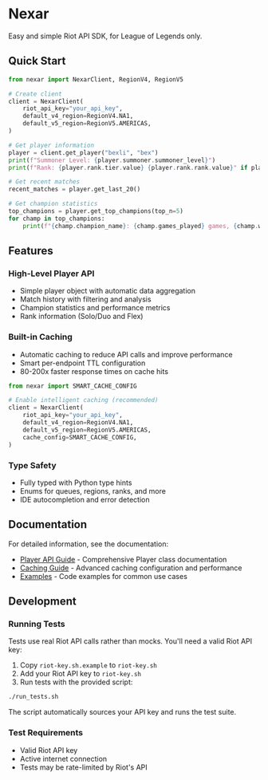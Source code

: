 # Nexar

Easy and simple Riot API SDK, for League of Legends only.

## Quick Start

```python
from nexar import NexarClient, RegionV4, RegionV5

# Create client
client = NexarClient(
    riot_api_key="your_api_key",
    default_v4_region=RegionV4.NA1,
    default_v5_region=RegionV5.AMERICAS,
)

# Get player information
player = client.get_player("bexli", "bex")
print(f"Summoner Level: {player.summoner.summoner_level}")
print(f"Rank: {player.rank.tier.value} {player.rank.rank.value}" if player.rank else "Unranked")

# Get recent matches
recent_matches = player.get_last_20()

# Get champion statistics
top_champions = player.get_top_champions(top_n=5)
for champ in top_champions:
    print(f"{champ.champion_name}: {champ.games_played} games, {champ.win_rate:.1f}% WR")
```

## Features

### High-Level Player API
- Simple player object with automatic data aggregation
- Match history with filtering and analysis
- Champion statistics and performance metrics
- Rank information (Solo/Duo and Flex)

### Built-in Caching
- Automatic caching to reduce API calls and improve performance
- Smart per-endpoint TTL configuration
- 80-200x faster response times on cache hits

```python
from nexar import SMART_CACHE_CONFIG

# Enable intelligent caching (recommended)
client = NexarClient(
    riot_api_key="your_api_key",
    default_v4_region=RegionV4.NA1,
    default_v5_region=RegionV5.AMERICAS,
    cache_config=SMART_CACHE_CONFIG,
)
```

### Type Safety
- Fully typed with Python type hints
- Enums for queues, regions, ranks, and more
- IDE autocompletion and error detection

## Documentation

For detailed information, see the documentation:

- [Player API Guide](docs/player-api.md) - Comprehensive Player class documentation
- [Caching Guide](docs/caching.md) - Advanced caching configuration and performance
- [Examples](examples/) - Code examples for common use cases

## Development

### Running Tests

Tests use real Riot API calls rather than mocks. You'll need a valid Riot API key:

1. Copy `riot-key.sh.example` to `riot-key.sh`
2. Add your Riot API key to `riot-key.sh`
3. Run tests with the provided script:

```bash
./run_tests.sh
```

The script automatically sources your API key and runs the test suite.

### Test Requirements

- Valid Riot API key
- Active internet connection
- Tests may be rate-limited by Riot's API
